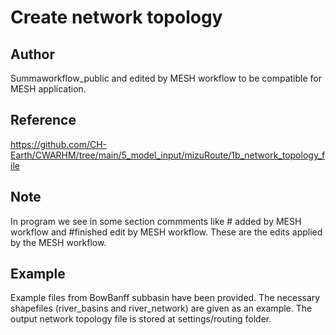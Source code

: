 # Create network topology

## Author 
Summaworkflow_public and edited by MESH workflow to be compatible for MESH application.

## Reference 
https://github.com/CH-Earth/CWARHM/tree/main/5_model_input/mizuRoute/1b_network_topology_file

## Note 
In program we see in some section commments like # added by MESH workflow and #finished edit by MESH workflow. These are the edits applied by the MESH workflow.

## Example
Example files from BowBanff subbasin have been provided. The necessary shapefiles (river_basins and river_network) are given as an example. The output network topology file is stored at settings/routing folder. 
